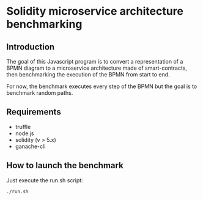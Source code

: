 # Solidity microservice architecture benchmarking

## Introduction

The goal of this Javascript program is to convert a representation of a BPMN diagram to a microservice architecture made of smart-contracts, then benchmarking the execution of the BPMN from start to end. 

For now, the benchmark executes every step of the BPMN but the goal is to benchmark random paths.

## Requirements

- truffle
- node.js
- solidity (v > 5.x)
- ganache-cli

## How to launch the benchmark

Just execute the run.sh script:

```
./run.sh
```